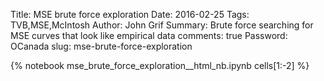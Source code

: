 Title: MSE brute force exploration
Date: 2016-02-25
Tags: TVB,MSE,McIntosh
Author: John Grif
Summary: Brute force searching for MSE curves that look like empirical data
comments: true
Password: OCanada
slug: mse-brute-force-exploration

{% notebook mse_brute_force_exploration__html_nb.ipynb cells[1:-2] %}
